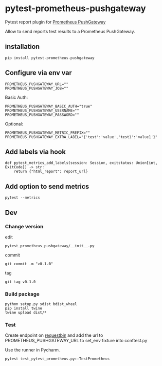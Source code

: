 # pytest-prometheus-pushgateway

Pytest report plugin for [Prometheus PushGateway](https://github.com/prometheus/pushgateway)

Allow to send reports test results to a Prometheus PushGateway.

## installation

    pip install pytest-prometheus-pushgateway

## Configure via env var

    PROMETHEUS_PUSHGATEWAY_URL=""
    PROMETHEUS_PUSHGATEWAY_JOB=""

Basic Auth:

    PROMETHEUS_PUSHGATEWAY_BASIC_AUTH="true"
    PROMETHEUS_PUSHGATEWAY_USERNAME=""
    PROMETHEUS_PUSHGATEWAY_PASSWORD=""

Optional:

    PROMETHEUS_PUSHGATEWAY_METRIC_PREFIX=""
    PROMETHEUS_PUSHGATEWAY_EXTRA_LABEL="{'test':'value','test1':'value1'}"

## Add labels via hook

    def pytest_metrics_add_labels(session: Session, exitstatus: Union[int, ExitCode]) -> str:
        return {"html_report": report_url}

## Add option to send metrics

    pytest --metrics

## Dev

### Change version

edit

    pytest_prometheus_pushgateway/__init__.py

commit

    git commit -m "v0.1.0"

tag

    git tag v0.1.0

### Build package

    python setup.py sdist bdist_wheel
    pip install twine
    twine upload dist/*

### Test

Create endpoint on [requestbin](https://requestbin.com/)
and add the url to PROMETHEUS_PUSHGATEWAY_URL to set_env fixture into conftest.py

Use the runner in Pycharm.

    pytest test_pytest_prometheus.py::TestPrometheus
